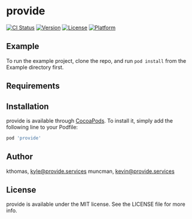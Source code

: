 # provide

[![CI Status](https://img.shields.io/travis/kthomas/provide.svg?style=flat)](https://travis-ci.org/kthomas/provide)
[![Version](https://img.shields.io/cocoapods/v/provide.svg?style=flat)](https://cocoapods.org/pods/provide)
[![License](https://img.shields.io/cocoapods/l/provide.svg?style=flat)](https://cocoapods.org/pods/provide)
[![Platform](https://img.shields.io/cocoapods/p/provide.svg?style=flat)](https://cocoapods.org/pods/provide)

## Example

To run the example project, clone the repo, and run `pod install` from the Example directory first.

## Requirements

## Installation

provide is available through [CocoaPods](https://cocoapods.org). To install
it, simply add the following line to your Podfile:

```ruby
pod 'provide'
```

## Author

kthomas, kyle@provide.services
muncman, kevin@provide.services

## License

provide is available under the MIT license. See the LICENSE file for more info.
